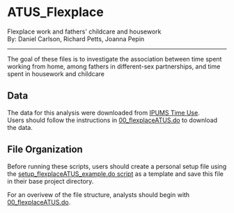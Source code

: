 # ATUS_Flexplace
Flexplace work and fathers' childcare and housework  
By: Daniel Carlson, Richard Petts, Joanna Pepin

-------------------------------------------------------------------------------
The goal of these files is to investigate the association between time spent working from home, among fathers in different-sex partnerships, and time spent in housework and childcare

## Data
The data for this analysis were downloaded from [IPUMS Time Use](https://www.atusdata.org/atus/).  
Users should follow the instructions in [00_flexplaceATUS.do](https://github.com/jrpepin/ATUS_Flexplace/blob/master/00_flexplaceATUS.do) to download the data.

## File Organization
Before running these scripts, users should create a personal setup file using the [setup_flexplaceATUS_example.do script](https://github.com/jrpepin/ATUS_Flexplace/blob/master/setup_example.do) as a template and save this file in their base project directory.  
  
For an overivew of the file structure, analysts should begin with [00_flexplaceATUS.do](https://github.com/jrpepin/ATUS_Flexplace/blob/master/00_flexplaceATUS.do).
